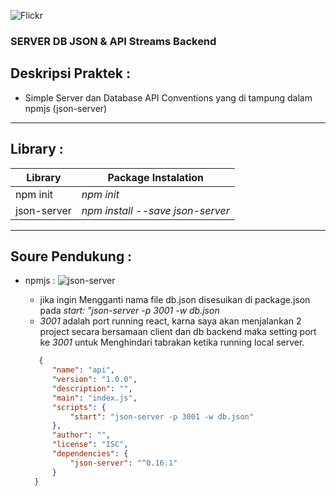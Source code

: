 ![Flickr](https://live.staticflickr.com/65535/49756424827_a7a5c21b3c_b.jpg)

<p align="center">
    <h3>SERVER DB JSON & API Streams Backend </h3>
</p>

## Deskripsi Praktek :
* Simple Server dan Database API Conventions yang di tampung dalam npmjs (json-server)

----------------------------------------------------------------------------------------------------------

## Library :

| Library           | Package Instalation                                                               |
| ---------------   | --------------------------------------------------------------------------------- |
| npm init          | *npm init*                                                                        |
| json-server       | *npm install --save json-server*                                                  |

--------------------------------------------------------------------------------------------------------------

## Soure Pendukung :
* npmjs : ![json-server](https://www.npmjs.com/package/json-server)
  - jika ingin Mengganti nama file db.json disesuikan di package.json pada *start: "json-server -p 3001 -w db.json*
  - *3001* adalah port running react, karna saya akan menjalankan 2 project secara bersamaan client dan db backend maka setting port ke *3001* untuk Menghindari tabrakan ketika running local server.

  ```json
     {
        "name": "api",
        "version": "1.0.0",
        "description": "",
        "main": "index.js",
        "scripts": {
            "start": "json-server -p 3001 -w db.json"
        },
        "author": "",
        "license": "ISC",
        "dependencies": {
            "json-server": "^0.16.1"
        }
    }
  ```